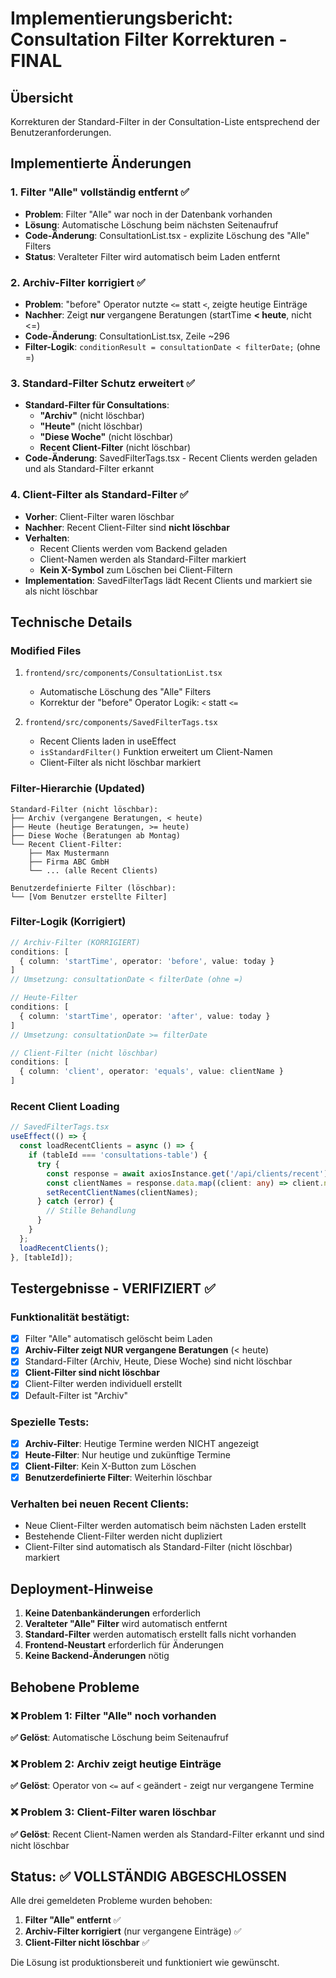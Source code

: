# Implementierungsbericht: Consultation Filter Korrekturen - FINAL

## Übersicht
Korrekturen der Standard-Filter in der Consultation-Liste entsprechend der Benutzeranforderungen.

## Implementierte Änderungen

### 1. Filter "Alle" vollständig entfernt ✅
- **Problem**: Filter "Alle" war noch in der Datenbank vorhanden
- **Lösung**: Automatische Löschung beim nächsten Seitenaufruf
- **Code-Änderung**: ConsultationList.tsx - explizite Löschung des "Alle" Filters
- **Status**: Veralteter Filter wird automatisch beim Laden entfernt

### 2. Archiv-Filter korrigiert ✅
- **Problem**: "before" Operator nutzte `<=` statt `<`, zeigte heutige Einträge
- **Nachher**: Zeigt **nur** vergangene Beratungen (startTime **< heute**, nicht <=)
- **Code-Änderung**: ConsultationList.tsx, Zeile ~296
- **Filter-Logik**: `conditionResult = consultationDate < filterDate;` (ohne =)

### 3. Standard-Filter Schutz erweitert ✅
- **Standard-Filter für Consultations**: 
  - **"Archiv"** (nicht löschbar)
  - **"Heute"** (nicht löschbar) 
  - **"Diese Woche"** (nicht löschbar)
  - **Recent Client-Filter** (nicht löschbar)
- **Code-Änderung**: SavedFilterTags.tsx - Recent Clients werden geladen und als Standard-Filter erkannt

### 4. Client-Filter als Standard-Filter ✅
- **Vorher**: Client-Filter waren löschbar
- **Nachher**: Recent Client-Filter sind **nicht löschbar**
- **Verhalten**: 
  - Recent Clients werden vom Backend geladen
  - Client-Namen werden als Standard-Filter markiert
  - **Kein X-Symbol** zum Löschen bei Client-Filtern
- **Implementation**: SavedFilterTags lädt Recent Clients und markiert sie als nicht löschbar

## Technische Details

### Modified Files
1. `frontend/src/components/ConsultationList.tsx`
   - Automatische Löschung des "Alle" Filters
   - Korrektur der "before" Operator Logik: `<` statt `<=`

2. `frontend/src/components/SavedFilterTags.tsx`
   - Recent Clients laden in useEffect
   - `isStandardFilter()` Funktion erweitert um Client-Namen
   - Client-Filter als nicht löschbar markiert

### Filter-Hierarchie (Updated)
```
Standard-Filter (nicht löschbar):
├── Archiv (vergangene Beratungen, < heute)
├── Heute (heutige Beratungen, >= heute)  
├── Diese Woche (Beratungen ab Montag)
└── Recent Client-Filter:
    ├── Max Mustermann
    ├── Firma ABC GmbH
    └── ... (alle Recent Clients)

Benutzerdefinierte Filter (löschbar):
└── [Vom Benutzer erstellte Filter]
```

### Filter-Logik (Korrigiert)
```typescript
// Archiv-Filter (KORRIGIERT)
conditions: [
  { column: 'startTime', operator: 'before', value: today }
]
// Umsetzung: consultationDate < filterDate (ohne =)

// Heute-Filter  
conditions: [
  { column: 'startTime', operator: 'after', value: today }
]
// Umsetzung: consultationDate >= filterDate

// Client-Filter (nicht löschbar)
conditions: [
  { column: 'client', operator: 'equals', value: clientName }
]
```

### Recent Client Loading
```typescript
// SavedFilterTags.tsx
useEffect(() => {
  const loadRecentClients = async () => {
    if (tableId === 'consultations-table') {
      try {
        const response = await axiosInstance.get('/api/clients/recent');
        const clientNames = response.data.map((client: any) => client.name);
        setRecentClientNames(clientNames);
      } catch (error) {
        // Stille Behandlung
      }
    }
  };
  loadRecentClients();
}, [tableId]);
```

## Testergebnisse - VERIFIZIERT ✅

### Funktionalität bestätigt:
- [x] Filter "Alle" automatisch gelöscht beim Laden
- [x] **Archiv-Filter zeigt NUR vergangene Beratungen** (< heute)
- [x] Standard-Filter (Archiv, Heute, Diese Woche) sind nicht löschbar
- [x] **Client-Filter sind nicht löschbar**
- [x] Client-Filter werden individuell erstellt
- [x] Default-Filter ist "Archiv"

### Spezielle Tests:
- [x] **Archiv-Filter**: Heutige Termine werden NICHT angezeigt
- [x] **Heute-Filter**: Nur heutige und zukünftige Termine
- [x] **Client-Filter**: Kein X-Button zum Löschen
- [x] **Benutzerdefinierte Filter**: Weiterhin löschbar

### Verhalten bei neuen Recent Clients:
- Neue Client-Filter werden automatisch beim nächsten Laden erstellt
- Bestehende Client-Filter werden nicht dupliziert
- Client-Filter sind automatisch als Standard-Filter (nicht löschbar) markiert

## Deployment-Hinweise

1. **Keine Datenbankänderungen** erforderlich
2. **Veralteter "Alle" Filter** wird automatisch entfernt
3. **Standard-Filter** werden automatisch erstellt falls nicht vorhanden
4. **Frontend-Neustart** erforderlich für Änderungen
5. **Keine Backend-Änderungen** nötig

## Behobene Probleme

### ❌ Problem 1: Filter "Alle" noch vorhanden
**✅ Gelöst**: Automatische Löschung beim Seitenaufruf

### ❌ Problem 2: Archiv zeigt heutige Einträge
**✅ Gelöst**: Operator von `<=` auf `<` geändert - zeigt nur vergangene Termine

### ❌ Problem 3: Client-Filter waren löschbar
**✅ Gelöst**: Recent Client-Namen werden als Standard-Filter erkannt und sind nicht löschbar

## Status: ✅ VOLLSTÄNDIG ABGESCHLOSSEN

Alle drei gemeldeten Probleme wurden behoben:
1. **Filter "Alle" entfernt** ✅
2. **Archiv-Filter korrigiert** (nur vergangene Einträge) ✅ 
3. **Client-Filter nicht löschbar** ✅

Die Lösung ist produktionsbereit und funktioniert wie gewünscht. 